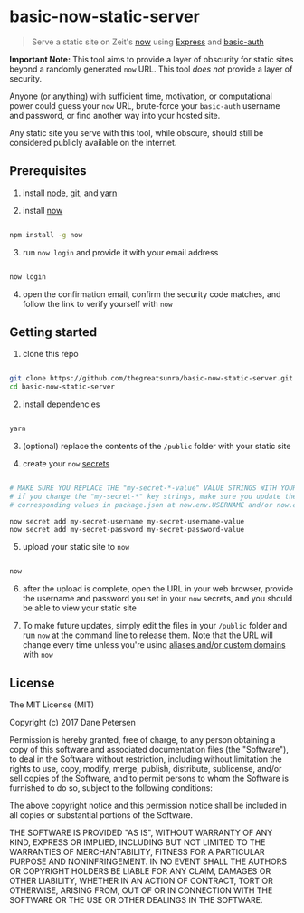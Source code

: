 # basic-now-static-server

> Serve a static site on Zeit's [now](https://zeit.co/now) using [Express](https://expressjs.com/) and [basic-auth](https://github.com/jshttp/basic-auth)

**Important Note:** This tool aims to provide a layer of obscurity for static sites beyond a randomly generated `now` URL. This tool _does not_ provide a layer of security.

Anyone (or anything) with sufficient time, motivation, or computational power could guess your `now` URL, brute-force your `basic-auth` username and password, or find another way into your hosted site.

Any static site you serve with this tool, while obscure, should still be considered publicly available on the internet.

## Prerequisites

1) install [node](https://nodejs.org/en/), [git](https://git-scm.com/downloads), and [yarn](https://yarnpkg.com/lang/en/docs/install/)

2) install [now](https://zeit.co/docs/getting-started/installing-now)

```bash

npm install -g now

```
3) run `now login` and provide it with your email address
```bash

now login

```

4) open the confirmation email, confirm the security code matches, and follow the link to verify yourself with `now`

## Getting started

1) clone this repo

```bash

git clone https://github.com/thegreatsunra/basic-now-static-server.git
cd basic-now-static-server

```

2) install dependencies

```bash

yarn

```

3) (optional) replace the contents of the `/public` folder with your static site

4) create your `now` [secrets](https://zeit.co/docs/features/env-and-secrets#securing-env-variables-using-secrets)

```bash

# MAKE SURE YOU REPLACE THE "my-secret-*-value" VALUE STRINGS WITH YOUR OWN UNIQUE VALUES
# if you change the "my-secret-*" key strings, make sure you update their
# corresponding values in package.json at now.env.USERNAME and/or now.env.PASSWORD

now secret add my-secret-username my-secret-username-value
now secret add my-secret-password my-secret-password-value

```

5) upload your static site to `now`

```bash

now

```

6) after the upload is complete, open the URL in your web browser, provide the username and password you set in your `now` secrets, and you should be able to view your static site

7) To make future updates, simply edit the files in your `/public` folder and run `now` at the command line to release them. Note that the URL will change every time unless you're using [aliases and/or custom domains](https://zeit.co/docs/features/aliases) with `now`

## License

The MIT License (MIT)

Copyright (c) 2017 Dane Petersen

Permission is hereby granted, free of charge, to any person obtaining a copy of this software and associated documentation files (the "Software"), to deal in the Software without restriction, including without limitation the rights to use, copy, modify, merge, publish, distribute, sublicense, and/or sell copies of the Software, and to permit persons to whom the Software is furnished to do so, subject to the following conditions:

The above copyright notice and this permission notice shall be included in all copies or substantial portions of the Software.

THE SOFTWARE IS PROVIDED "AS IS", WITHOUT WARRANTY OF ANY KIND, EXPRESS OR IMPLIED, INCLUDING BUT NOT LIMITED TO THE WARRANTIES OF MERCHANTABILITY, FITNESS FOR A PARTICULAR PURPOSE AND NONINFRINGEMENT. IN NO EVENT SHALL THE AUTHORS OR COPYRIGHT HOLDERS BE LIABLE FOR ANY CLAIM, DAMAGES OR OTHER LIABILITY, WHETHER IN AN ACTION OF CONTRACT, TORT OR OTHERWISE, ARISING FROM, OUT OF OR IN CONNECTION WITH THE SOFTWARE OR THE USE OR OTHER DEALINGS IN THE SOFTWARE.
